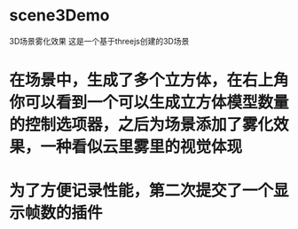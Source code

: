 # scene3Demo
3D场景雾化效果
这是一个基于threejs创建的3D场景

# 在场景中，生成了多个立方体，在右上角你可以看到一个可以生成立方体模型数量的控制选项器，之后为场景添加了雾化效果，一种看似云里雾里的视觉体现

# 为了方便记录性能，第二次提交了一个显示帧数的插件
